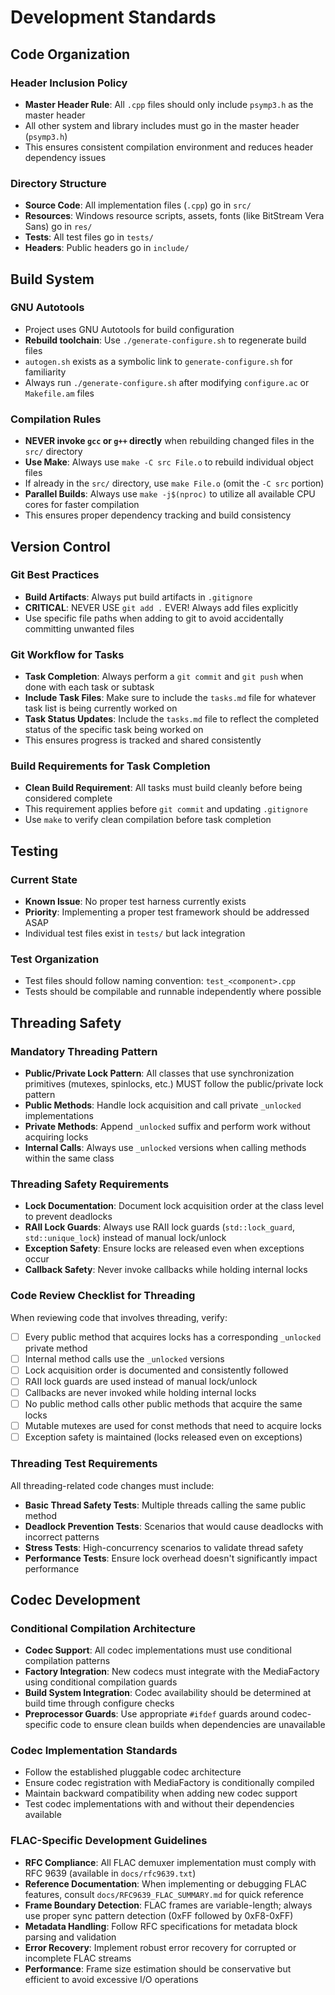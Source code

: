 # Development Standards

## Code Organization

### Header Inclusion Policy
- **Master Header Rule**: All `.cpp` files should only include `psymp3.h` as the master header
- All other system and library includes must go in the master header (`psymp3.h`)
- This ensures consistent compilation environment and reduces header dependency issues

### Directory Structure
- **Source Code**: All implementation files (`.cpp`) go in `src/`
- **Resources**: Windows resource scripts, assets, fonts (like BitStream Vera Sans) go in `res/`
- **Tests**: All test files go in `tests/`
- **Headers**: Public headers go in `include/`

## Build System

### GNU Autotools
- Project uses GNU Autotools for build configuration
- **Rebuild toolchain**: Use `./generate-configure.sh` to regenerate build files
- `autogen.sh` exists as a symbolic link to `generate-configure.sh` for familiarity
- Always run `./generate-configure.sh` after modifying `configure.ac` or `Makefile.am` files

### Compilation Rules
- **NEVER invoke `gcc` or `g++` directly** when rebuilding changed files in the `src/` directory
- **Use Make**: Always use `make -C src File.o` to rebuild individual object files
- If already in the `src/` directory, use `make File.o` (omit the `-C src` portion)
- **Parallel Builds**: Always use `make -j$(nproc)` to utilize all available CPU cores for faster compilation
- This ensures proper dependency tracking and build consistency

## Version Control

### Git Best Practices
- **Build Artifacts**: Always put build artifacts in `.gitignore`
- **CRITICAL**: NEVER USE `git add .` EVER! Always add files explicitly
- Use specific file paths when adding to git to avoid accidentally committing unwanted files

### Git Workflow for Tasks
- **Task Completion**: Always perform a `git commit` and `git push` when done with each task or subtask
- **Include Task Files**: Make sure to include the `tasks.md` file for whatever task list is being currently worked on
- **Task Status Updates**: Include the `tasks.md` file to reflect the completed status of the specific task being worked on
- This ensures progress is tracked and shared consistently

### Build Requirements for Task Completion
- **Clean Build Requirement**: All tasks must build cleanly before being considered complete
- This requirement applies before `git commit` and updating `.gitignore`
- Use `make` to verify clean compilation before task completion

## Testing

### Current State
- **Known Issue**: No proper test harness currently exists
- **Priority**: Implementing a proper test framework should be addressed ASAP
- Individual test files exist in `tests/` but lack integration

### Test Organization
- Test files should follow naming convention: `test_<component>.cpp`
- Tests should be compilable and runnable independently where possible

## Threading Safety

### Mandatory Threading Pattern
- **Public/Private Lock Pattern**: All classes that use synchronization primitives (mutexes, spinlocks, etc.) MUST follow the public/private lock pattern
- **Public Methods**: Handle lock acquisition and call private `_unlocked` implementations
- **Private Methods**: Append `_unlocked` suffix and perform work without acquiring locks
- **Internal Calls**: Always use `_unlocked` versions when calling methods within the same class

### Threading Safety Requirements
- **Lock Documentation**: Document lock acquisition order at the class level to prevent deadlocks
- **RAII Lock Guards**: Always use RAII lock guards (`std::lock_guard`, `std::unique_lock`) instead of manual lock/unlock
- **Exception Safety**: Ensure locks are released even when exceptions occur
- **Callback Safety**: Never invoke callbacks while holding internal locks

### Code Review Checklist for Threading
When reviewing code that involves threading, verify:
- [ ] Every public method that acquires locks has a corresponding `_unlocked` private method
- [ ] Internal method calls use the `_unlocked` versions
- [ ] Lock acquisition order is documented and consistently followed
- [ ] RAII lock guards are used instead of manual lock/unlock
- [ ] Callbacks are never invoked while holding internal locks
- [ ] No public method calls other public methods that acquire the same locks
- [ ] Mutable mutexes are used for const methods that need to acquire locks
- [ ] Exception safety is maintained (locks released even on exceptions)

### Threading Test Requirements
All threading-related code changes must include:
- **Basic Thread Safety Tests**: Multiple threads calling the same public method
- **Deadlock Prevention Tests**: Scenarios that would cause deadlocks with incorrect patterns
- **Stress Tests**: High-concurrency scenarios to validate thread safety
- **Performance Tests**: Ensure lock overhead doesn't significantly impact performance

## Codec Development

### Conditional Compilation Architecture
- **Codec Support**: All codec implementations must use conditional compilation patterns
- **Factory Integration**: New codecs must integrate with the MediaFactory using conditional compilation guards
- **Build System Integration**: Codec availability should be determined at build time through configure checks
- **Preprocessor Guards**: Use appropriate `#ifdef` guards around codec-specific code to ensure clean builds when dependencies are unavailable

### Codec Implementation Standards
- Follow the established pluggable codec architecture
- Ensure codec registration with MediaFactory is conditionally compiled
- Maintain backward compatibility when adding new codec support
- Test codec implementations with and without their dependencies available

### FLAC-Specific Development Guidelines
- **RFC Compliance**: All FLAC demuxer implementation must comply with RFC 9639 (available in `docs/rfc9639.txt`)
- **Reference Documentation**: When implementing or debugging FLAC features, consult `docs/RFC9639_FLAC_SUMMARY.md` for quick reference
- **Frame Boundary Detection**: FLAC frames are variable-length; always use proper sync pattern detection (0xFF followed by 0xF8-0xFF)
- **Metadata Handling**: Follow RFC specifications for metadata block parsing and validation
- **Error Recovery**: Implement robust error recovery for corrupted or incomplete FLAC streams
- **Performance**: Frame size estimation should be conservative but efficient to avoid excessive I/O operations